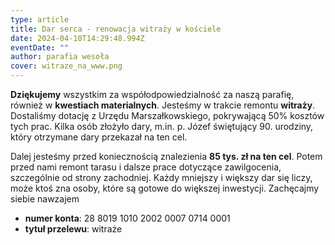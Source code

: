 ```yaml
---
type: article
title: Dar serca - renowacja witraży w kościele
date: 2024-04-10T14:29:48.994Z
eventDate: ""
author: parafia wesoła
cover: witraze_na_www.png
---
```

<!--StartFragment-->

**Dziękujemy** wszystkim za współodpowiedzialność za naszą parafię, również w **kwestiach materialnych**. Jesteśmy w trakcie remontu **witraży**. Dostaliśmy dotację z Urzędu Marszałkowskiego, pokrywającą 50% kosztów tych prac. Kilka osób złożyło dary, m.in. p. Józef świętujący 90. urodziny, który otrzymane dary przekazał na ten cel. 

Dalej jesteśmy przed koniecznością znalezienia **85 tys. zł na ten cel**. Potem przed nami remont tarasu i dalsze prace dotyczące zawilgocenia, szczególnie od strony zachodniej. Każdy mniejszy i większy dar się liczy, może ktoś zna osoby, które są gotowe do większej inwestycji. Zachęcajmy siebie nawzajem

* **numer konta**: 28 8019 1010 2002 0007 0714 0001 
* **tytuł przelewu**: witraże

<!--EndFragment-->